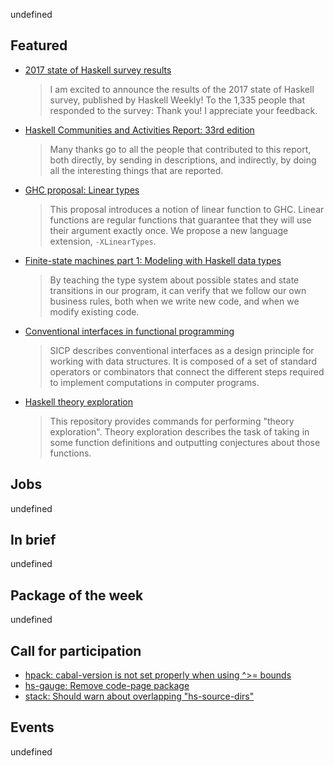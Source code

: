 <!-- 2017-11-16 -->

undefined

## Featured

-   [2017 state of Haskell survey results](http://taylor.fausak.me/2017/11/15/2017-state-of-haskell-survey-results/)

    > I am excited to announce the results of the 2017 state of Haskell survey, published by Haskell Weekly! To the 1,335 people that responded to the survey: Thank you! I appreciate your feedback.

-   [Haskell Communities and Activities Report: 33rd edition](https://mail.haskell.org/pipermail/haskell/2017-November/025300.html)

    > Many thanks go to all the people that contributed to this report, both directly, by sending in descriptions, and indirectly, by doing all the interesting things that are reported.

-   [GHC proposal: Linear types](https://github.com/ghc-proposals/ghc-proposals/pull/91)

    > This proposal introduces a notion of linear function to GHC. Linear functions are regular functions that guarantee that they will use their argument exactly once. We propose a new language extension, `-XLinearTypes`.

-   [Finite-state machines part 1: Modeling with Haskell data types](https://wickstrom.tech/finite-state-machines/2017/11/10/finite-state-machines-part-1-modeling-with-haskell.html)

    > By teaching the type system about possible states and state transitions in our program, it can verify that we follow our own business rules, both when we write new code, and when we modify existing code.

-   [Conventional interfaces in functional programming](https://carlosmchica.github.io/conventional-interfaces/)

    > SICP describes conventional interfaces as a design principle for working with data structures. It is composed of a set of standard operators or combinators that connect the different steps required to implement computations in computer programs.

-   [Haskell theory exploration](http://chriswarbo.net/git/haskell-te/)

    > This repository provides commands for performing "theory exploration". Theory exploration describes the task of taking in some function definitions and outputting conjectures about those functions.

## Jobs

undefined

## In brief

undefined

## Package of the week

undefined

## Call for participation

-   [hpack: cabal-version is not set properly when using ^>= bounds](https://github.com/sol/hpack/issues/213)
-   [hs-gauge: Remove code-page package](https://github.com/vincenthz/hs-gauge/issues/38)
-   [stack: Should warn about overlapping "hs-source-dirs"](https://github.com/commercialhaskell/stack/issues/3575)

## Events

undefined
